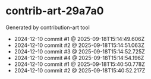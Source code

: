 # contrib-art-29a7a0
Generated by contribution-art tool
- 2024-12-10 commit #1 @ 2025-09-18T15:14:49.606Z
- 2024-12-10 commit #2 @ 2025-09-18T15:14:51.063Z
- 2024-12-10 commit #3 @ 2025-09-18T15:14:52.725Z
- 2024-12-10 commit #4 @ 2025-09-18T15:14:54.196Z
- 2024-12-10 commit #1 @ 2025-09-18T15:40:50.778Z
- 2024-12-10 commit #2 @ 2025-09-18T15:40:52.217Z
